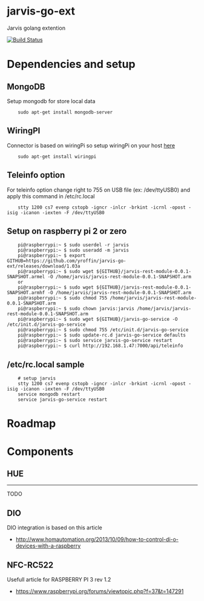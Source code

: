 # jarvis-go-ext
Jarvis golang extention

[![Build Status](https://travis-ci.org/yroffin/jarvis-go-ext.svg?branch=master)](https://travis-ci.org/yroffin/jarvis-go-ext)

# Dependencies and setup

## MongoDB

Setup mongodb for store local data

        sudo apt-get install mongodb-server

## WiringPI

Connector is based on wiringPi so setup wiringPi on your host [here](http://wiringpi.com)

        sudo apt-get install wiringpi

## Teleinfo option

For teleinfo option change right to 755 on USB file (ex: /dev/ttyUSB0) and apply this command in /etc/rc.local

        stty 1200 cs7 evenp cstopb -igncr -inlcr -brkint -icrnl -opost -isig -icanon -iexten -F /dev/ttyUSB0

## Setup on raspberry pi 2 or zero

        pi@raspberrypi:~ $ sudo userdel -r jarvis
        pi@raspberrypi:~ $ sudo useradd -m jarvis
        pi@raspberrypi:~ $ export GITHUB=https://github.com/yroffin/jarvis-go-ext/releases/download/1.03a
        pi@raspberrypi:~ $ sudo wget ${GITHUB}/jarvis-rest-module-0.0.1-SNAPSHOT.armel -O /home/jarvis/jarvis-rest-module-0.0.1-SNAPSHOT.arm
        or
        pi@raspberrypi:~ $ sudo wget ${GITHUB}/jarvis-rest-module-0.0.1-SNAPSHOT.armhf -O /home/jarvis/jarvis-rest-module-0.0.1-SNAPSHOT.arm
        pi@raspberrypi:~ $ sudo chmod 755 /home/jarvis/jarvis-rest-module-0.0.1-SNAPSHOT.arm
        pi@raspberrypi:~ $ sudo chown jarvis:jarvis /home/jarvis/jarvis-rest-module-0.0.1-SNAPSHOT.arm
        pi@raspberrypi:~ $ sudo wget ${GITHUB}/jarvis-go-service -O /etc/init.d/jarvis-go-service
        pi@raspberrypi:~ $ sudo chmod 755 /etc/init.d/jarvis-go-service
        pi@raspberrypi:~ $ sudo update-rc.d jarvis-go-service defaults
        pi@raspberrypi:~ $ sudo service jarvis-go-service restart
        pi@raspberrypi:~ $ curl http://192.168.1.47:7000/api/teleinfo

## /etc/rc.local sample

        # setup jarvis
        stty 1200 cs7 evenp cstopb -igncr -inlcr -brkint -icrnl -opost -isig -icanon -iexten -F /dev/ttyUSB0
        service mongodb restart
        service jarvis-go-service restart

# Roadmap

# Components

## HUE
------
TODO

## DIO

DIO integration is based on this article
- http://www.homautomation.org/2013/10/09/how-to-control-di-o-devices-with-a-raspberry

## NFC-RC522

Usefull article for RASPBERRY PI 3 rev 1.2
- https://www.raspberrypi.org/forums/viewtopic.php?f=37&t=147291
